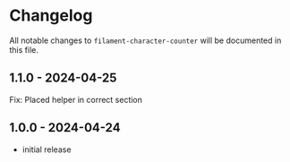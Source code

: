 # Changelog

All notable changes to `filament-character-counter` will be documented in this file.

## 1.1.0 - 2024-04-25

Fix: Placed helper in correct section

## 1.0.0 - 2024-04-24

- initial release

